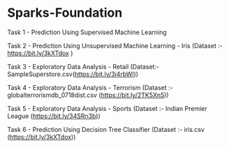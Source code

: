 # Sparks-Foundation
Task 1 - Prediction Using Supervised Machine Learning

Task 2 - Prediction Using Unsupervised Machine Learning - Iris (Dataset :- https://bit.ly/3kXTdox )

Task 3 - Exploratory Data Analysis - Retail (Dataset:- SampleSuperstore.csv(https://bit.ly/3i4rbWl))

Task 4 - Exploratory Data Analysis - Terrorism (Dataset :- globalterrorismdb_0718dist.csv (https://bit.ly/2TK5Xn5))

Task 5 - Exploratory Data Analysis - Sports (Dataset :- Indian Premier League (https://bit.ly/34SRn3b))

Task 6 - Prediction Using Decision Tree Classifier (Dataset :- iris.csv (https://bit.ly/3kXTdox))
